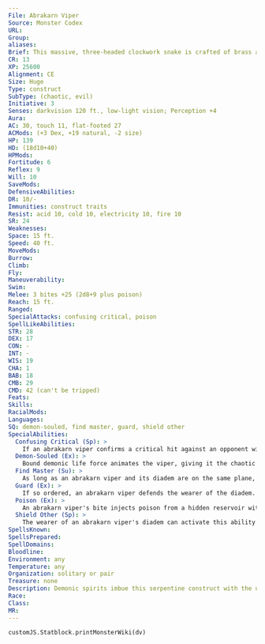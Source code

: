 ```yaml
---
File: Abrakarn Viper
Source: Monster Codex
URL: 
Group: 
aliases: 
Brief: This massive, three-headed clockwork snake is crafted of brass and strange, dark alloys.
CR: 13
XP: 25600
Alignment: CE
Size: Huge
Type: construct
SubType: (chaotic, evil)
Initiative: 3
Senses: darkvision 120 ft., low-light vision; Perception +4
Aura: 
AC: 30, touch 11, flat-footed 27
ACMods: (+3 Dex, +19 natural, -2 size)
HP: 139
HD: (18d10+40)
HPMods: 
Fortitude: 6
Reflex: 9
Will: 10
SaveMods: 
DefensiveAbilities: 
DR: 10/-
Immunities: construct traits
Resist: acid 10, cold 10, electricity 10, fire 10
SR: 24
Weaknesses: 
Space: 15 ft.
Speed: 40 ft.
MoveMods: 
Burrow: 
Climb: 
Fly: 
Maneuverability: 
Swim: 
Melee: 3 bites +25 (2d8+9 plus poison)
Reach: 15 ft.
Ranged: 
SpecialAttacks: confusing critical, poison
SpellLikeAbilities: 
STR: 28
DEX: 17
CON: -
INT: -
WIS: 19
CHA: 1
BAB: 18
CMB: 29
CMD: 42 (can't be tripped)
Feats: 
Skills: 
RacialMods: 
Languages: 
SQ: demon-souled, find master, guard, shield other
SpecialAbilities:
  Confusing Critical (Sp): >
    If an abrakarn viper confirms a critical hit against an opponent with its bite attack, the opponent must succeed at a DC 23 Will save or be confused for 1 round (as lesser confusion). The save DC is Charisma-based and includes a +9 racial bonus.
  Demon-Souled (Ex): >
    Bound demonic life force animates the viper, giving it the chaotic and evil subtypes.
  Find Master (Su): >
    As long as an abrakarn viper and its diadem are on the same plane, the viper can unerringly find the diadem's wearer (or just the diadem, if it is removed).
  Guard (Ex): >
    If so ordered, an abrakarn viper defends the wearer of the diadem. All attacks against the diadem's wearer take a -2 penalty when the wearer is within the viper's melee reach.
  Poison (Ex): >
    An abrakarn viper's bite injects poison from a hidden reservoir within its body. The creator must refill this reservoir manually. The reservoir holds enough poison for three successful bite attacks, after which the creature merely deals bite damage. Refilling the reservoir takes 5 rounds and provokes attacks of opportunity. The creator can fill the reservoir with any injury poison (typically drow poison).
  Shield Other (Sp): >
    The wearer of an abrakarn viper's diadem can activate this ability as a standard action when within 100 feet of the viper. This ability transfers half the damage that would be dealt to the diadem's wearer to the viper (this ability does not provide the bonuses to AC or on saving throws granted by the spell of the same name). Damage transferred in this way bypasses any defensive abilities the viper possesses (such as immunity or damage reduction).
SpellsKnown: 
SpellsPrepared: 
SpellDomains: 
Bloodline: 
Environment: any
Temperature: any
Organization: solitary or pair
Treasure: none
Description: Demonic spirits imbue this serpentine construct with the unnatural power to protect anyone who wears its diadem of control.  Construction  An abrakarn viper's body and its diadem of control are built from 5,000 pounds of magically treated brass and rare metals costing 10,000 gp in total.  ABRAKARN VIPER  CL 8th; Price 150,000 gp  Construction  Requirements Craft Construct, animate object, confusion, geas/ quest, shield other; Skill Craft (armor), Craft (blacksmithing), or Craft (weapons) DC 21; Cost 80,000 gp
Race: 
Class: 
MR: 
---
```

```dataviewjs
customJS.Statblock.printMonsterWiki(dv)
```
